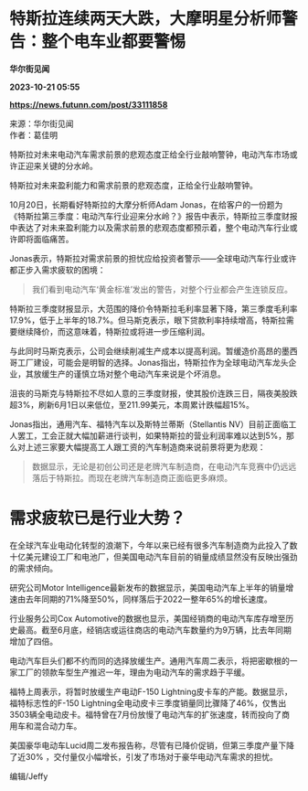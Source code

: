 # 特斯拉连续两天大跌，大摩明星分析师警告：整个电车业都要警惕
**华尔街见闻**

**2023-10-21 05:55**

**https://news.futunn.com/post/33111858**

来源：华尔街见闻  
作者：葛佳明

特斯拉对未来电动汽车需求前景的悲观态度正给全行业敲响警钟，电动汽车市场或许正迎来关键的分水岭。

特斯拉对未来盈利能力和需求前景的悲观态度，正给全行业敲响警钟。

10月20日，长期看好特斯拉的大摩分析师Adam Jonas，在给客户的一份题为《特斯拉第三季度：电动汽车行业迎来分水岭？》报告中表示，特斯拉三季度财报中表达了对未来盈利能力以及需求前景的悲观态度都预示着，整个电动汽车行业或许即将面临痛苦。

Jonas表示，特斯拉对需求前景的担忧应给投资者警示——全球电动汽车行业或许都正步入需求疲软的困境：

> 我们看到电动汽车‘黄金标准’发出的警告，对整个行业都会产生连锁反应。

特斯拉三季度财报显示，大范围的降价令特斯拉毛利率显著下降，第三季度毛利率17.9%，低于上半年的18.7%。但马斯克表示，眼下贷款利率持续增高，特斯拉需要继续降价，而这意味着，特斯拉或将进一步压缩利润。

与此同时马斯克表示，公司会继续削减生产成本以提高利润。暂缓造价高昂的墨西哥工厂建设，可能会是明智的选择。Jonas指出，特斯拉作为全球电动汽车龙头企业，其放缓生产的谨慎立场对整个电动汽车来说是个坏消息。

沮丧的马斯克与特斯拉不尽如人意的三季度财报，使其股价连跌三日，隔夜美股跌超3%，刷新6月1日以来低位，至211.99美元，本周累计跌幅超15%。

Jonas指出，通用汽车、福特汽车以及斯特兰蒂斯（Stellantis NV）目前正面临工人罢工，工会正就大幅加薪进行谈判，如果特斯拉的营业利润率难以达到5%，那么对上述三家要大幅提高工人跟工资的汽车制造商来说前景将更为悲观：

> 数据显示，无论是初创公司还是老牌汽车制造商，在电动汽车竞赛中仍远远落后于特斯拉。而现在老牌汽车制造商正面临更多麻烦。

需求疲软已是行业大势？
===========

在全球汽车业电动化转型的浪潮下，今年以来已经有很多汽车制造商为此投入了数十亿美元建设工厂和电池厂，但美国电动汽车目前的销量成绩显然没有反映出强劲的需求倾向。

研究公司Motor Intelligence最新发布的数据显示，美国电动汽车上半年的销量增速由去年同期的71%降至50%，同样落后于2022一整年65%的增长速度。

行业服务公司Cox Automotive的数据也显示，美国经销商的电动汽车库存增至历史最高。截至6月底，经销店或运往商店的电动汽车数量约为9万辆，比去年同期增加了四倍。

电动汽车巨头们都不约而同的选择放缓生产。通用汽车周二表示，将把密歇根的一家工厂的领款车型生产推迟一年，理由为电动汽车的需求趋于平缓。

福特上周表示，将暂时放缓生产电动F-150 Lightning皮卡车的产能。数据显示，福特标志性的F-150 Lightning全电动皮卡三季度销量同比骤降了46%，仅售出3503辆全电动皮卡。福特曾在7月份放慢了电动汽车的扩张速度，转而投向了商用车和混合动力车。

美国豪华电动车Lucid周二发布报告称，尽管有已降价促销，但第三季度产量下降了近30% ，交付量仅小幅增长，引发了市场对于豪华电动汽车需求的担忧。

编辑/Jeffy